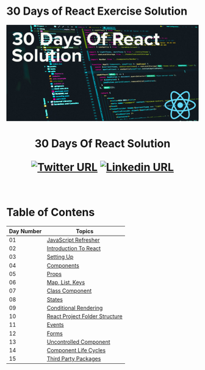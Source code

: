 # 30 Days of React Exercise Solution
![Banner image](image/banner.jpg)

<h1 align="center"> 30 Days Of React Solution

[![Twitter URL](https://img.shields.io/twitter/url/https/twitter.com/mlhkrtss.svg?style=social&label=Follow%20%40mlhkrtss)](https://twitter.com/mlhkrtss)
[![Linkedin URL](https://img.shields.io/badge/style--5eba00.svg?label=LinkedIn&logo=linkedin&style=social&label=%20%40melih-karatas2001)](https://www.linkedin.com/in/melih-karatas2001/)

</h1>

<br>

# Table of Contens

| Day Number | Topics
|--- | ---|
|01|[JavaScript Refresher](https://github.com/MelihKrts/30-Days-Of-React-Solution/tree/main/Day_01_Solution_(Javascript_Refresher))| 
|02|[Introduction To React](https://github.com/MelihKrts/30-Days-Of-React-Solution/tree/main/Day_02_Introduction_To_React/Exercise_Solution)|
|03|[Setting Up](https://github.com/MelihKrts/30-Days-Of-React-Solution/tree/main/Day_03_Setting_Up/)|
|04|[Components](https://github.com/MelihKrts/30-Days-Of-React-Solution/tree/main/Day_04_Components)|
|05|[Props](https://github.com/MelihKrts/30-Days-Of-React-Solution/tree/main/Day_05_Props)|
|06|[Map, List, Keys](https://github.com/MelihKrts/30-Days-Of-React-Solution/tree/main/Day_06_Map_Key_List)|
|07|[Class Component](https://github.com/MelihKrts/30-Days-Of-React-Solution/tree/main/Day_07_Class_Component)|
|08|[States](https://github.com/MelihKrts/30-Days-Of-React-Solution/tree/main/Day_08_States)|
|09|[Conditional Rendering](https://github.com/MelihKrts/30-Days-Of-React-Solution/tree/main/Day_09_Conditional_Rendering)|
|10|[React Project Folder Structure](https://github.com/MelihKrts/30-Days-Of-React-Solution/tree/main/Day_10_React_Project_Folder_Structer)|
|11|[Events](https://github.com/MelihKrts/30-Days-Of-React-Solution/tree/main/Day_11_Solution_Event)|
|12|[Forms](https://github.com/MelihKrts/30-Days-Of-React-Solution/tree/main/Day_12_Forms)|
|13|[Uncontrolled Component](https://github.com/MelihKrts/30-Days-Of-React-Solution/tree/main/Day_13_Uncontrolled_Component)|
|14|[Component Life Cycles](https://github.com/MelihKrts/30-Days-Of-React-Solution/tree/main/Day_14_Component_Life_Cycles)|
|15|[Third Party Packages](https://github.com/MelihKrts/30-Days-Of-React-Solution/tree/main/Day_15_Third_Party_Package)|  